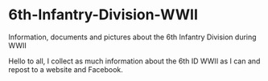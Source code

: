 # 6th-Infantry-Division-WWII
Information, documents and pictures about the 6th Infantry Division during WWII

Hello to all,
I collect as much information about the 6th ID WWII as I can and repost to a website and Facebook.
